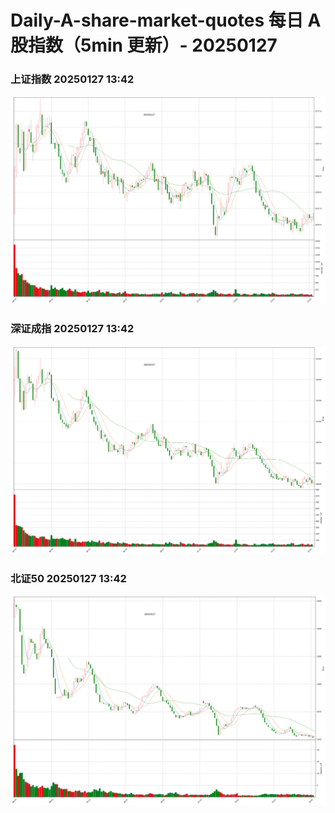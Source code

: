 
# Daily-A-share-market-quotes 每日 A 股指数（5min 更新）- 20250127

### 上证指数 20250127 13:42
![](./fig/2025/1/20250127-sh000001.png)

### 深证成指 20250127 13:42
![](./fig/2025/1/20250127-sz399001.png)

### 北证50 20250127 13:42
![](./fig/2025/1/20250127-bj899050.png)
